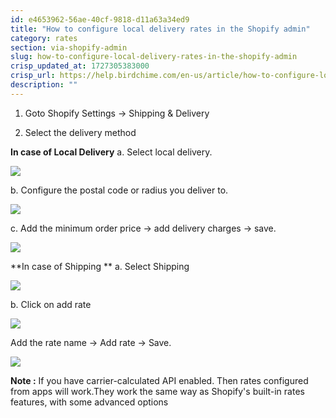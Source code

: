 ```yaml
---
id: e4653962-56ae-40cf-9818-d11a63a34ed9
title: "How to configure local delivery rates in the Shopify admin"
category: rates
section: via-shopify-admin
slug: how-to-configure-local-delivery-rates-in-the-shopify-admin
crisp_updated_at: 1727305383000
crisp_url: https://help.birdchime.com/en-us/article/how-to-configure-local-delivery-rates-in-the-shopify-admin-513tmv/
description: ""
---
```


1. Goto Shopify Settings -> Shipping & Delivery 

2. Select the delivery method 

**In case of Local Delivery**
a. Select local delivery.

![](https://storage.crisp.chat/users/helpdesk/website/ca826b447482b000/imagebawpki_19dyi7f.png)

b. Configure the postal code or radius you deliver to.

![](https://storage.crisp.chat/users/helpdesk/website/ca826b447482b000/image1lf3i5b_tob9g6.png)

c. Add the minimum order price  → add delivery charges  → save.

![](https://storage.crisp.chat/users/helpdesk/website/ca826b447482b000/screenshot-2023-06-06-at-12445_1gf5ly7.png)

**In case of Shipping **
a. Select Shipping

![](https://storage.crisp.chat/users/helpdesk/website/ca826b447482b000/screenshot-2023-06-06-at-12472_yl38ik.png)

b. Click on add rate

![](https://storage.crisp.chat/users/helpdesk/website/ca826b447482b000/screenshot-2023-06-06-at-12470_60hmm3.png)

Add the rate name → Add rate  →  Save.

![](https://storage.crisp.chat/users/helpdesk/website/ca826b447482b000/screenshot-2023-06-06-at-12461_pjp9lx.png)

**Note :** If you have carrier-calculated API enabled. Then rates configured from apps will work.They work the same way as Shopify's built-in rates features, with some advanced options
